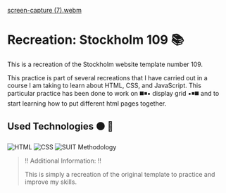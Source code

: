 [screen-capture (7).webm](https://user-images.githubusercontent.com/125751323/225669900-9705747a-bb84-424f-bfb8-95d9b3e01ead.webm)

# Recreation: Stockholm 109 :books:

This is a recreation of the Stockholm website template number 109. 

This practice is part of several recreations that I have carried out in a course I am taking to learn about HTML, CSS, and JavaScript. This particular practice has been done to work on :black_medium_square::black_medium_small_square::black_small_square: display grid	:black_small_square::black_medium_small_square::black_medium_square: and to start learning how to put different html pages together.
## Used Technologies :orange_circle: :large_blue_circle:

![HTML](https://img.shields.io/static/v1?label=&message=Html&color=orange&logo=html5&logoColor=white&style=for-the-badge)
![CSS](https://img.shields.io/static/v1?label=&message=css&color=blue&logo=css3&logoColor=white&style=for-the-badge)
![SUIT Methodology](https://img.shields.io/static/v1?label=&message=suitcss&color=lightblue&logo=suit&logoColor=white&style=for-the-badge)

> :bangbang: Additional Information: :bangbang:
>
> This is simply a recreation of the original template to practice and improve my skills.
